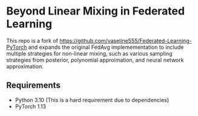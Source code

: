 
# Beyond Linear Mixing in Federated Learning

This repo is a fork of https://github.com/vaseline555/Federated-Learning-PyTorch and expands the original FedAvg implemementation to include multiple strategies for non-linear mixing, such as various sampling strategies from posterior, polynomial approimation, and neural network approximation.

## Requirements

- Python 3.10 (This is a hard requirement due to dependencies)
- PyTorch 1.13